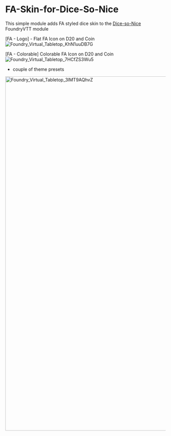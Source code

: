 # FA-Skin-for-Dice-So-Nice

This simple module adds FA styled dice skin to the [Dice-so-Nice](https://gitlab.com/riccisi/foundryvtt-dice-so-nice/) FoundryVTT module

[FA - Logo] - Flat FA Icon on D20 and Coin
![Foundry_Virtual_Tabletop_KhN1uuDB7G](https://github.com/user-attachments/assets/43e6674d-fa04-4c31-8540-d6e6ffbacbb3)

[FA - Colorable] Colorable FA Icon on D20 and Coin
![Foundry_Virtual_Tabletop_7HCfZS3Wu5](https://github.com/user-attachments/assets/1f921188-3216-4c35-a5f7-2bb9a5312e7b)

+ couple of theme presets
<img width="819" height="1114" alt="Foundry_Virtual_Tabletop_3lMT9AQhvZ" src="https://github.com/user-attachments/assets/4d465297-9203-4de1-bff0-a583f736eebb" />
